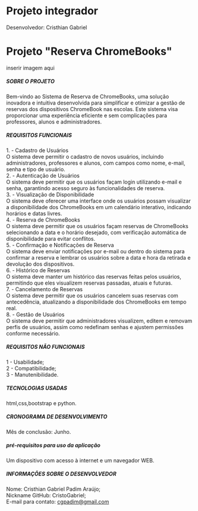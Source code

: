 # Projeto integrador
<p>Desenvolvedor: Cristhian Gabriel</p>
<h1>Projeto "Reserva ChromeBooks"</h1>

<p>inserir imagem aqui</p>

<h5>SOBRE O PROJETO</h5>
<p>Bem-vindo ao Sistema de Reserva de ChromeBooks, uma solução inovadora e intuitiva desenvolvida para simplificar e otimizar a gestão de reservas dos dispositivos ChromeBook nas escolas. Este sistema visa proporcionar uma experiência eficiente e sem complicações para professores, alunos e administradores.</p>

<h5>REQUISITOS FUNCIONAIS</h5>
1. - Cadastro de Usuários<br>
    O sistema deve permitir o cadastro de novos usuários, incluindo administradores, professores e alunos, com campos como nome, e-mail, senha e tipo de usuário.<br>
2. - Autenticação de Usuários<br>
    O sistema deve permitir que os usuários façam login utilizando e-mail e senha, garantindo acesso seguro às funcionalidades de reserva.<br>
3. - Visualização de Disponibilidade<br>
    O sistema deve oferecer uma interface onde os usuários possam visualizar a disponibilidade dos ChromeBooks em um calendário interativo, indicando horários e datas livres.<br>
4. - Reserva de ChromeBooks<br>
    O sistema deve permitir que os usuários façam reservas de ChromeBooks selecionando a data e o horário desejado, com verificação automática de disponibilidade para evitar conflitos.<br>
5. - Confirmação e Notificações de Reserva<br>
    O sistema deve enviar notificações por e-mail ou dentro do sistema para confirmar a reserva e lembrar os usuários sobre a data e hora da retirada e devolução dos dispositivos.<br>
6. - Histórico de Reservas<br>
    O sistema deve manter um histórico das reservas feitas pelos usuários, permitindo que eles visualizem reservas passadas, atuais e futuras.<br>
7. - Cancelamento de Reservas<br>
    O sistema deve permitir que os usuários cancelem suas reservas com antecedência, atualizando a disponibilidade dos ChromeBooks em tempo real.<br>
8. - Gestão de Usuários<br>
    O sistema deve permitir que administradores visualizem, editem e removam perfis de usuários, assim como redefinam senhas e ajustem permissões conforme necessário.<br>


<h5>REQUISITOS NÃO FUNCIONAIS</h5>
1 - Usabilidade;<br>
2 - Compatibilidade;<br>
3 - Manutenibilidade.<br>

<h5>TECNOLOGIAS USADAS</h5>
<p>html,css,bootstrap e python.</p>

<h5>CRONOGRAMA DE DESENVOLVIMENTO</h5>
<p>Mês de conclusão: Junho.</p>

<h5>pré-requisitos para uso da aplicação</h5>
<p>Um dispositivo com acesso à internet e um navegador WEB.</p>

<h5>INFORMAÇÕES SOBRE O DESENVOLVEDOR</h5>
<p>Nome: Cristhian Gabriel Padim Araújo;<br>
Nickname GitHub: CristoGabriel;<br>
E-mail para contato: <a href="mailto:cgpadim@gmail.com">cgpadim@gmail.com</a>
</p>
